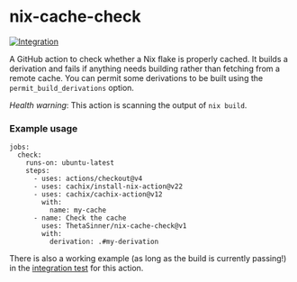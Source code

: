 # nix-cache-check

[![Integration](https://github.com/holochain/nix-cache-check/actions/workflows/integration.yml/badge.svg)](https://github.com/holochain/nix-cache-check/actions/workflows/integration.yml)

A GitHub action to check whether a Nix flake is properly cached. It builds
a derivation and fails if anything needs building rather than fetching
from a remote cache. You can permit some derivations to be built using the
`permit_build_derivations` option.

_Health warning_: This action is scanning the output of `nix build`.

### Example usage

```
jobs:
  check:
    runs-on: ubuntu-latest
    steps:
      - uses: actions/checkout@v4
      - uses: cachix/install-nix-action@v22
      - uses: cachix/cachix-action@v12
        with:
          name: my-cache
      - name: Check the cache
        uses: ThetaSinner/nix-cache-check@v1
        with:
          derivation: .#my-derivation
```

There is also a working example (as long as the build is currently passing!) in the [integration test](https://github.com/holochain/nix-cache-check/blob/main/.github/workflows/integration.yml) for this action.
